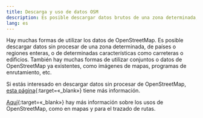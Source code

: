 ```yaml
---
title: Descarga y uso de datos OSM
description: Es posible descargar datos brutos de una zona determinada, países enteros o regiones…
lang: es
---
```


Hay muchas formas de utilizar los datos de OpenStreetMap. Es posible descargar datos sin procesar de una zona determinada, de países o regiones enteras, o de determinadas características como carreteras o edificios. También hay muchas formas de utilizar conjuntos o datos de OpenStreetMap ya existentes, como imágenes de mapas, programas de enrutamiento, etc.

Si estás interesado en descargar datos sin procesar de OpenStreetMap, [esta página](https://wiki.openstreetmap.org/wiki/ES:Descargar_datos){:target=«_blank»} tiene más información.

[Aquí](https://wiki.openstreetmap.org/wiki/Use_OpenStreetMap){:target=«_blank»} hay más información sobre los usos de OpenStreetMap, como en mapas y para el trazado de rutas.
